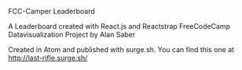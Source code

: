 FCC-Camper Leaderboard

A Leaderboard created with React.js and Reactstrap
FreeCodeCamp Datavisualization Project by Alan Saber

Created in Atom and published with surge.sh. You can find this one at http://last-rifle.surge.sh/

